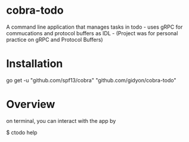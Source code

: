 # cobra-todo
A command line application that manages tasks in todo - uses gRPC for commucations and protocol buffers as IDL - (Project was for personal practice on gRPC and Protocol Buffers)

# Installation
go get -u "github.com/spf13/cobra" "github.com/gidyon/cobra-todo"

# Overview
on terminal, you can interact with the app by

$ ctodo help

